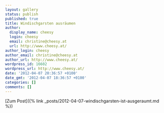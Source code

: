 ```yaml
---
layout: gallery
status: publish
published: true
title: Windischgarsten ausräumen
author:
  display_name: cheesy
  login: cheesy
  email: christine@cheesy.at
  url: http://www.cheesy.at/
author_login: cheesy
author_email: christine@cheesy.at
author_url: http://www.cheesy.at/
wordpress_id: 16602
wordpress_url: http://www.cheesy.at/
date: '2012-04-07 20:36:57 +0100'
date_gmt: '2012-04-07 18:36:57 +0100'
categories: []
comments: []
---
```


[Zum Post]({% link _posts/2012-04-07-windischgarsten-ist-ausgeraumt.md %})

